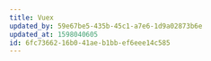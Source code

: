 ```yaml
---
title: Vuex
updated_by: 59e67be5-435b-45c1-a7e6-1d9a02873b6e
updated_at: 1598040605
id: 6fc73662-16b0-41ae-b1bb-ef6eee14c585
---
```

